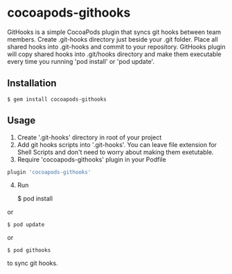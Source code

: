 # cocoapods-githooks

GitHooks is a simple CocoaPods plugin that syncs git hooks between team members. 
Create .git-hooks directory just beside your .git folder. Place all shared hooks into .git-hooks and commit to your repository.
GitHooks plugin will copy shared hooks into .git/hooks directory and make them executable every time you running 'pod install' or 'pod update'. 

## Installation

    $ gem install cocoapods-githooks

## Usage

1. Create '.git-hooks' directory in root of your project
2. Add git hooks scripts into '.git-hooks'. You can leave file extension for Shell Scripts and don't need to worry about making them exetutable. 
3. Require 'cocoapods-githooks' plugin in your Podfile

```ruby
plugin 'cocoapods-githooks'
```

4. Run

	$ pod install 

or

	$ pod update

or

	$ pod githooks

to sync git hooks. 


